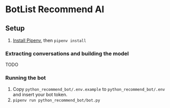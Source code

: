 # BotList Recommend AI

## Setup

1. [Install Pipenv](https://pipenv.pypa.io/en/latest/installation/), then `pipenv install`

### Extracting conversations and building the model

TODO

### Running the bot

1. Copy `python_recommend_bot/.env.example` to `python_recommend_bot/.env` and insert your bot token.
2. `pipenv run python_recommend_bot/bot.py`





